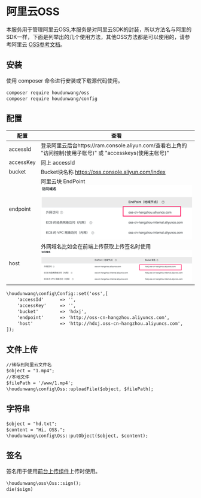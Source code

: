 # 阿里云OSS
本服务用于管理阿里云OSS,本服务是对阿里云SDK的封装，所以方法名与阿里的SDK一样，下面是列举出的几个使用方法，其他OSS方法都是可以使用的，请参考阿里云 [OSS参考文档](https://help.aliyun.com/document_detail/32103.html?spm=5176.doc32099.6.748.85Qz6b)。
## 安装

使用 composer 命令进行安装或下载源代码使用。

```
composer require houdunwang/oss
composer require houdunwang/config
```

## 配置
|   配置 | 查看   |
| --- | --- |
| accessId |  登录阿里云后台https://ram.console.aliyun.com/查看右上角的 "访问控制(使用子帐号)" 或 "accesskeys(使用主帐号)"  |
| accessKey |  同上 accessId  |
| bucket | Bucket块名称 https://oss.console.aliyun.com/index |
| endpoint | 阿里云块 EndPoint![image-20180726054958340](assets/image-20180726054958340.png) |
| host | 外网域名比如会在前端上传获取上传签名时使用![image-20180726055213901](assets/image-20180726055213901.png) |

```
\houdunwang\config\Config::set('oss',[
    'accessId'      => '',
    'accessKey'     => '',
    'bucket'        => 'hdxj',
    'endpoint'      => 'http://oss-cn-hangzhou.aliyuncs.com',
    'host'          => 'http://hdxj.oss-cn-hangzhou.aliyuncs.com',
]);
```

## 文件上传
```
//储存到阿里云文件名
$object = "1.mp4";
//本地文件
$filePath = '/www/1.mp4';
\houdunwang\config\Oss::uploadFile($object, $filePath);
```
## 字符串

```
$object = "hd.txt";
$content = "Hi, OSS.";
\houdunwang\config\Oss::putObject($object, $content);
```

## 签名

签名用于使用[前台上传组件](https://github.com/houdunwang/hdjs)上传时使用。

```
\houdunwang\oss\Oss::sign();
die($sign)
```

